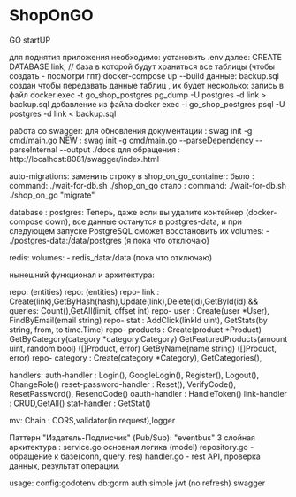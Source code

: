 # ShopOnGO
GO startUP

для поднятия приложения необходимо:
установить .env
далее:
CREATE DATABASE link; // база в которой будут храниться все таблицы (чтобы создать - посмотри гпт)
docker-compose up --build
данные:
backup.sql
создан чтобы передавать данные таблиц , их будет несколько:
запись в файл
docker exec -t go_shop_postgres pg_dump -U postgres -d link > backup.sql
добавление из файла
docker exec -i go_shop_postgres psql -U postgres -d link < backup.sql


работа со swagger:
для обновления документации : swag init -g cmd/main.go
NEW : swag init -g cmd/main.go --parseDependency --parseInternal --output ./docs
для обращения  : http://localhost:8081/swagger/index.html


auto-migrations:
заменить строку в shop_on_go_container:
было : command: ./wait-for-db.sh ./shop_on_go
стало : command: ./wait-for-db.sh ./shop_on_go "migrate"

database :
postgres:
Теперь, даже если вы удалите контейнер (docker-compose down), все данные останутся в postgres-data,
и при следующем запуске PostgreSQL сможет восстановить их
volumes:
      - ./postgres-data:/data/postgres
(я пока что отключаю)

redis:
volumes:
      - redis_data:/data
(пока что отключаю)

нынешний функционал и архитектура:

repo: (entities)
repo: (entities)
repo- link : Create(link),GetByHash(hash),Update(link),Delete(id),GetById(id)  && queries: Count(),GetAll(limit, offset int)
repo- user : Create(user *User), FindByEmail(email string)
repo- stat : AddClick(linkId uint), GetStats(by string, from, to time.Time)
repo- products :  Create(product *Product)
                  GetByCategory(category *category.Category)
                  GetFeaturedProducts(amount uint, random bool) ([]Product, error)
                  GetByName(name string) ([]Product, error)
repo- category : Create(category *Category), GetCategories(),

handlers:
auth-handler : Login(), GoogleLogin(), Register(), Logout(), ChangeRole()
reset-password-handler : Reset(), VerifyCode(), ResetPassword(), ResendCode()
oauth-handler : HandleToken()
link-handler : CRUD,GetAll()
stat-handler : GetStat()

mv:
Chain : CORS,validator(in request),logger

Паттерн "Издатель-Подписчик" (Pub/Sub): "eventbus"
3 слойная архитектура :
    service.go основная логика (model)
    repository.go - обращение к базе(conn, query, res)
    handler.go - rest API, проверка данных, результат операции.


usage:
    config:godotenv
    db:gorm
    auth:simple jwt (no refresh)
    swagger
